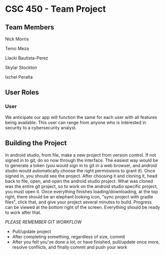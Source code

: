 # CSC 450 - Team Project
## Team Members
Nick Morris

Temo Meza

Llacki Bautista-Perez

Skylar Stockton

Ixchel Peralta

## User Roles
### User
We anticipate our app will function the same for each user with all features being available. This user can range from anyone who is interested in security to a cybersecurity analyst.

## Building the Project
In android studio, from file, make a new project from version control. If not signed in to git, do so now through the interface. The easiest way would be to generate a token (you would sign in to git in a web browser, and android studio would automatically choose the right permissions to grant it). Once signed in, you should see the project. After choosing it and cloning it, head back to file, open, and open the android studio project. What was cloned was the entire git project, so to work on the android studio specific project, you must open it. Once everything finishes loading/downloading, at the top right, there should be an elephant looking icon, "sync project with gradle files", click that, and give your project several minutes to build. Progress can be viewed at the bottom right of the screen. Everything should be ready to work after that. 

*PLEASE REMEMBER GIT WORKFLOW*
* Pull/update project
* After completing something, regardless of size, commit
* After you felt you've done a lot, or have finished, pull/update once more, resolve conflicts, and finally commit and push your work
